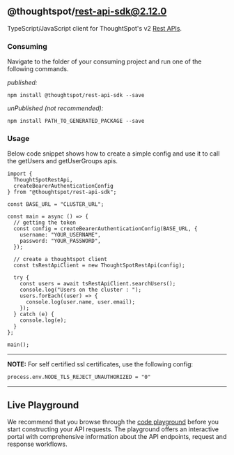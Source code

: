 ## @thoughtspot/rest-api-sdk@2.12.0

TypeScript/JavaScript client for ThoughtSpot's v2 [Rest APIs](https://developers.thoughtspot.com/docs/rest-api-v2).

### Consuming

Navigate to the folder of your consuming project and run one of the following commands.

_published:_

```
npm install @thoughtspot/rest-api-sdk --save
```

_unPublished (not recommended):_

```
npm install PATH_TO_GENERATED_PACKAGE --save
```

### Usage

Below code snippet shows how to create a simple config and use it to 
call the getUsers and getUserGroups apis.

```
import {
  ThoughtSpotRestApi,
  createBearerAuthenticationConfig
} from "@thoughtspot/rest-api-sdk";

const BASE_URL = "CLUSTER_URL";

const main = async () => {
  // getting the token
  const config = createBearerAuthenticationConfig(BASE_URL, {
    username: "YOUR_USERNAME",
    password: "YOUR_PASSWORD",
  });

  // create a thoughtspot client
  const tsRestApiClient = new ThoughtSpotRestApi(config);

  try {
    const users = await tsRestApiClient.searchUsers();
    console.log("Users on the cluster : ");
    users.forEach((user) => {
      console.log(user.name, user.email);
    });
  } catch (e) {
    console.log(e);
  }
};

main();
```

---

**NOTE:** For self certified ssl certificates, use the following config:

```
process.env.NODE_TLS_REJECT_UNAUTHORIZED = "0"
```

---

## Live Playground

We recommend that you browse through the [code playground](https://try-everywhere.thoughtspot.cloud/v2/#/everywhere/api/rest/playgroundV2_0) before you start constructing your API requests. The playground offers an interactive portal with comprehensive information about the API endpoints, request and response workflows.
